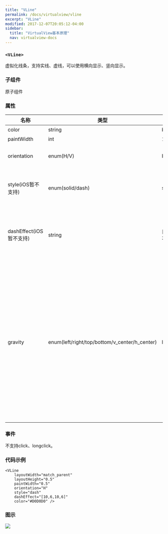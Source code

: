 ```yaml
---
title: "VLine"
permalink: /docs/virtualview/vline
excerpt: "VLine"
modified: 2017-12-07T20:05:12-04:00
sidebar:
  title: "VirtualView基本原理"
  nav: virtualview-docs
---
```


### `<VLine>`

虚拟化线条，支持实线、虚线，可以使用横向显示、竖向显示。

### 子组件
原子组件

### 属性

|名称|类型|默认值|描述|
|---|---|---|---|
|color|string|black|线条颜色|
|paintWidth|int|1|线条宽度|
|orientation|enum(H/V)|H|线条方向，H：横向，V：竖向|
|style(iOS暂不支持)|enum(solid/dash)|solid|线条样式，solid：实线，dash：虚线|
|dashEffect(iOS暂不支持)|string|[3, 5, 3, 5]|虚线样式数组，元素必须是偶数个，以实线宽度-虚线宽度...的顺序写|
|gravity|enum(left/right/top/bottom/v_center/h_center)|left\|top|描述内容的对齐，比如文字在文本组件里的位置、原子组件在容器里的位置，left：靠左，right：靠右，top：靠上，bottom：靠底，v_center：垂直方向居中，h_center：水平方向居中，可用`或`组合描述|

### 事件

不支持click、longclick。

### 代码示例

```
<VLine
    layoutWidth="match_parent"
    layoutHeight="0.5"
    paintWidth="0.5"
    orientation="H"
    style="dash"
    dashEffect="[10,6,10,6]"
    color="#D0D0D0" />
```  

### 图示

![](https://gw.alicdn.com/tfs/TB1ByrofiqAXuNjy1XdXXaYcVXa-270-480.png)